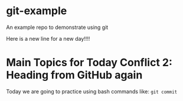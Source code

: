 # git-example
An example repo to demonstrate using git

Here is a new line for a new day!!!!

# Main Topics for Today Conflict 2: Heading from GitHub again
Today we are going to practice using bash commands like:
`git commit`

